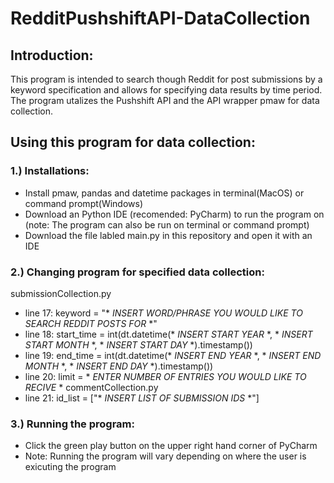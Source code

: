 # RedditPushshiftAPI-DataCollection

## Introduction:
This program is intended to search though Reddit for post submissions by a keyword specification and allows for specifying data results by time period. The program utalizes the Pushshift API and the API wrapper pmaw for data collection. 

## Using this program for data collection:

### 1.) Installations:
- Install pmaw, pandas and datetime packages in terminal(MacOS) or command prompt(Windows)
- Download an Python IDE (recomended: PyCharm) to run the program on (note: The program can also be run on terminal or command prompt)
- Download the file labled main.py in this repository and open it with an IDE

### 2.) Changing program for specified data collection:
submissionCollection.py
- line 17: keyword = "* *INSERT WORD/PHRASE YOU WOULD LIKE TO SEARCH REDDIT POSTS FOR* *"
- line 18: start_time = int(dt.datetime(* *INSERT START YEAR* *, * *INSERT START MONTH* *, * *INSERT START DAY* *).timestamp())
- line 19: end_time = int(dt.datetime(* *INSERT END YEAR* *, * *INSERT END MONTH* *, * *INSERT END DAY* *).timestamp())
- line 20: limit = * *ENTER NUMBER OF ENTRIES YOU WOULD LIKE TO RECIVE* *
commentCollection.py
- line 21: id_list = ["* *INSERT LIST OF SUBMISSION IDS* *"]


### 3.) Running the program:
- Click the green play button on the upper right hand corner of PyCharm 
- Note: Running the program will vary depending on where the user is exicuting the program
